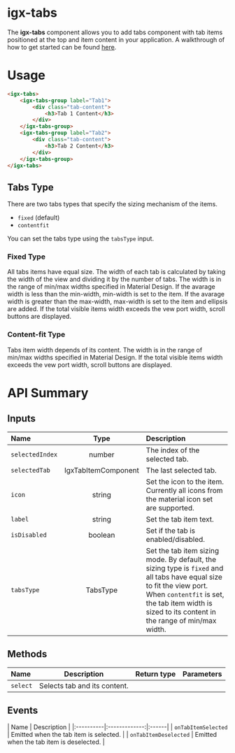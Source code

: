 # igx-tabs

The **igx-tabs** component allows you to add tabs component with tab items positioned at the top and item content in your application.
A walkthrough of how to get started can be found [here](https://www.infragistics.com/products/ignite-ui-angular/angular/components/tabs.html).

# Usage
```html
<igx-tabs>
    <igx-tabs-group label="Tab1">
        <div class="tab-content">
            <h3>Tab 1 Content</h3>
        </div>
    </igx-tabs-group>
    <igx-tabs-group label="Tab2">
        <div class="tab-content">
            <h3>Tab 2 Content</h3>
        </div>
    </igx-tabs-group>
</igx-tabs>
```

## Tabs Type
There are two tabs types that specify the sizing mechanism of the items.
 - `fixed` (default)
 - `contentfit`

You can set the tabs type using the `tabsType` input.

### Fixed Type
All tabs items have equal size. The width of each tab is calculated by taking the width of the view and dividing it by the number of tabs. The width is in the range of min/max widths specified in Material Design.
If the avarage width is less than the min-width, min-width is set to the item.
If the avarage width is greater than the max-width, max-width is set to the item and ellipsis are added.
If the total visible items width exceeds the vew port width, scroll buttons are displayed.

### Content-fit Type
Tabs item width depends of its content. The width is in the range of min/max widths specified in Material Design.
If the total visible items width exceeds the vew port width, scroll buttons are displayed.

# API Summary

## Inputs

| Name   |      Type      |  Description |
|:----------|:-------------:|:------|
| `selectedIndex` |  number | The index of the selected tab. |
| `selectedTab` | IgxTabItemComponent | The last selected tab. |
| `icon` | string | Set the icon to the item. Currently all icons from the material icon set are supported. |
| `label` | string | Set the tab item text. |
| `isDisabled` | boolean | 	Set if the tab is enabled/disabled.	 |
| `tabsType` | TabsType | 	Set the tab item sizing mode. By default, the sizing type is `fixed` and all tabs have equal size to fit the view port. When `contentfit` is set, the tab item width is sized to its content in the range of min/max width. |

## Methods

| Name   |      Description      |  Return type  |   Parameters   |
|:----------|:-------------:|:------|:------|
| `select` |  Selects tab and its content. |  |

## Events

| Name   |      Description      |
|:----------|:-------------:|:------|
| `onTabItemSelected` | Emitted when the tab item is selected. |
| `onTabItemDeselected` | Emitted when the tab item is deselected. |

